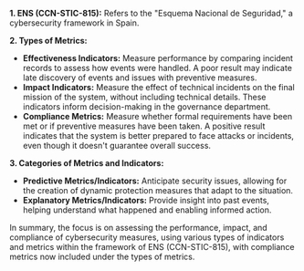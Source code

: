 **1. ENS (CCN-STIC-815):** Refers to the "Esquema Nacional de Seguridad," a cybersecurity framework in Spain.

**2. Types of Metrics:**
   - **Effectiveness Indicators:** Measure performance by comparing incident records to assess how events were handled. A poor result may indicate late discovery of events and issues with preventive measures.
   - **Impact Indicators:** Measure the effect of technical incidents on the final mission of the system, without including technical details. These indicators inform decision-making in the governance department.
   - **Compliance Metrics:** Measure whether formal requirements have been met or if preventive measures have been taken. A positive result indicates that the system is better prepared to face attacks or incidents, even though it doesn't guarantee overall success.

**3. Categories of Metrics and Indicators:**
   - **Predictive Metrics/Indicators:** Anticipate security issues, allowing for the creation of dynamic protection measures that adapt to the situation.
   - **Explanatory Metrics/Indicators:** Provide insight into past events, helping understand what happened and enabling informed action.

In summary, the focus is on assessing the performance, impact, and compliance of cybersecurity measures, using various types of indicators and metrics within the framework of ENS (CCN-STIC-815), with compliance metrics now included under the types of metrics.